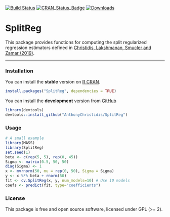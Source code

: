 
[![Build Status](https://travis-ci.com/AnthonyChristidis/SplitReg.svg?branch=master)](https://travis-ci.com/AnthonyChristidis/SplitReg) [![CRAN\_Status\_Badge](http://www.r-pkg.org/badges/version/SplitReg)](https://cran.r-project.org/package=SplitReg) [![Downloads](http://cranlogs.r-pkg.org/badges/SplitReg)](https://cran.r-project.org/package=SplitReg)

SplitReg
========

This package provides functions for computing the split regularized regression estimators defined in [Christidis, Lakshmanan, Smucler and Zamar (2019)](https://arxiv.org/abs/1712.03561).

------------------------------------------------------------------------

### Installation

You can install the **stable** version on [R CRAN](https://cran.r-project.org/package=SplitReg).

``` r
install.packages("SplitReg", dependencies = TRUE)
```

You can install the **development** version from [GitHub](https://github.com/AnthonyChristidis/SplitReg)

``` r
library(devtools)
devtools::install_github("AnthonyChristidis/SplitReg")
```

### Usage

``` r
# A small example
library(MASS)
library(SplitReg)
set.seed(1)
beta <- c(rep(5, 5), rep(0, 45))
Sigma <- matrix(0.5, 50, 50)
diag(Sigma) <- 1
x <- mvrnorm(50, mu = rep(0, 50), Sigma = Sigma)
y <- x %*% beta + rnorm(50)
fit <- cv.SplitReg(x, y, num_models=10) # Use 10 models
coefs <- predict(fit, type="coefficients")
```

### License

This package is free and open source software, licensed under GPL (&gt;= 2).
